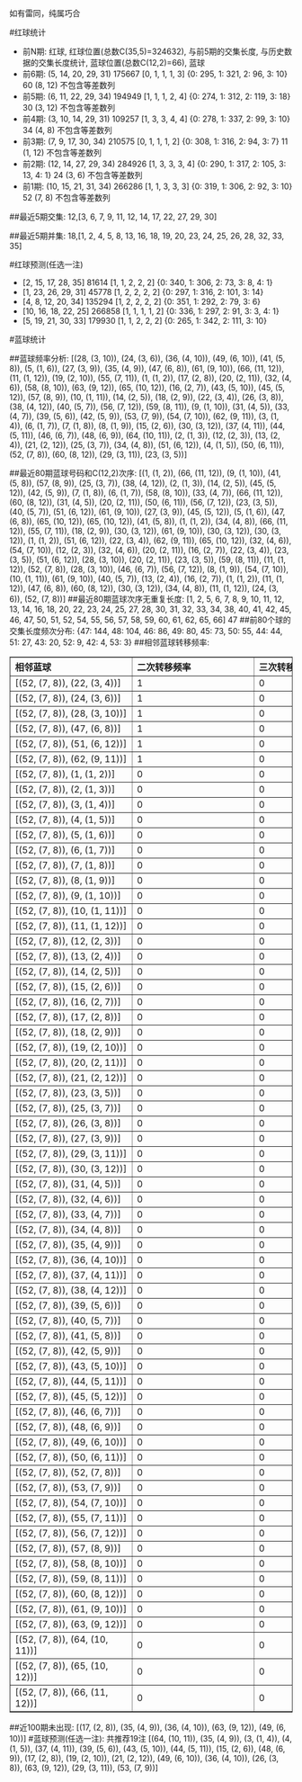 <!-- 
.. title: 大乐透12021期(2012-02-25)数据分析报告
.. slug: dlott-12021-2012-02-25-report
.. date: 2012-02-26 08:00:00 UTC+08:00
.. tags: Lottery
.. link: 
.. description: 
.. type: text
-->

如有雷同，纯属巧合

<!-- TEASER_END-->

#红球统计

- 前N期: 红球, 红球位置(总数C(35,5)=324632), 与前5期的交集长度, 与历史数据的交集长度统计, 蓝球位置(总数C(12,2)=66), 蓝球
- 前6期: (5, 14, 20, 29, 31) 175667 [0, 1, 1, 1, 3] {0: 295, 1: 321, 2: 96, 3: 10} 60 (8, 12) 不包含等差数列
- 前5期: (6, 11, 22, 29, 34) 194949 [1, 1, 1, 2, 4] {0: 274, 1: 312, 2: 119, 3: 18} 30 (3, 12) 不包含等差数列
- 前4期: (3, 10, 14, 29, 31) 109257 [1, 3, 3, 4, 4] {0: 278, 1: 337, 2: 99, 3: 10} 34 (4, 8) 不包含等差数列
- 前3期: (7, 9, 17, 30, 34) 210575 [0, 1, 1, 1, 2] {0: 308, 1: 316, 2: 94, 3: 7} 11 (1, 12) 不包含等差数列
- 前2期: (12, 14, 27, 29, 34) 284926 [1, 3, 3, 3, 4] {0: 290, 1: 317, 2: 105, 3: 13, 4: 1} 24 (3, 6) 不包含等差数列
- 前1期: (10, 15, 21, 31, 34) 266286 [1, 1, 3, 3, 3] {0: 319, 1: 306, 2: 92, 3: 10} 52 (7, 8) 不包含等差数列

##最近5期交集:
12,[3, 6, 7, 9, 11, 12, 14, 17, 22, 27, 29, 30]

##最近5期并集:
18,[1, 2, 4, 5, 8, 13, 16, 18, 19, 20, 23, 24, 25, 26, 28, 32, 33, 35]

#红球预测(任选一注)

- [2, 15, 17, 28, 35] 81614 [1, 1, 2, 2, 2] {0: 340, 1: 306, 2: 73, 3: 8, 4: 1}
- [1, 23, 26, 29, 31] 45778 [1, 2, 2, 2, 2] {0: 297, 1: 316, 2: 101, 3: 14}
- [4, 8, 12, 20, 34] 135294 [1, 2, 2, 2, 2] {0: 351, 1: 292, 2: 79, 3: 6}
- [10, 16, 18, 22, 25] 266858 [1, 1, 1, 1, 2] {0: 336, 1: 297, 2: 91, 3: 3, 4: 1}
- [5, 19, 21, 30, 33] 179930 [1, 1, 2, 2, 2] {0: 265, 1: 342, 2: 111, 3: 10}

#蓝球统计

##蓝球频率分析:
[(28, (3, 10)), (24, (3, 6)), (36, (4, 10)), (49, (6, 10)), (41, (5, 8)), (5, (1, 6)), (27, (3, 9)), (35, (4, 9)), (47, (6, 8)), (61, (9, 10)), (66, (11, 12)), (11, (1, 12)), (19, (2, 10)), (55, (7, 11)), (1, (1, 2)), (17, (2, 8)), (20, (2, 11)), (32, (4, 6)), (58, (8, 10)), (63, (9, 12)), (65, (10, 12)), (16, (2, 7)), (43, (5, 10)), (45, (5, 12)), (57, (8, 9)), (10, (1, 11)), (14, (2, 5)), (18, (2, 9)), (22, (3, 4)), (26, (3, 8)), (38, (4, 12)), (40, (5, 7)), (56, (7, 12)), (59, (8, 11)), (9, (1, 10)), (31, (4, 5)), (33, (4, 7)), (39, (5, 6)), (42, (5, 9)), (53, (7, 9)), (54, (7, 10)), (62, (9, 11)), (3, (1, 4)), (6, (1, 7)), (7, (1, 8)), (8, (1, 9)), (15, (2, 6)), (30, (3, 12)), (37, (4, 11)), (44, (5, 11)), (46, (6, 7)), (48, (6, 9)), (64, (10, 11)), (2, (1, 3)), (12, (2, 3)), (13, (2, 4)), (21, (2, 12)), (25, (3, 7)), (34, (4, 8)), (51, (6, 12)), (4, (1, 5)), (50, (6, 11)), (52, (7, 8)), (60, (8, 12)), (29, (3, 11)), (23, (3, 5))]

##最近80期蓝球号码和C(12,2)次序:
[(1, (1, 2)), (66, (11, 12)), (9, (1, 10)), (41, (5, 8)), (57, (8, 9)), (25, (3, 7)), (38, (4, 12)), (2, (1, 3)), (14, (2, 5)), (45, (5, 12)), (42, (5, 9)), (7, (1, 8)), (6, (1, 7)), (58, (8, 10)), (33, (4, 7)), (66, (11, 12)), (60, (8, 12)), (31, (4, 5)), (20, (2, 11)), (50, (6, 11)), (56, (7, 12)), (23, (3, 5)), (40, (5, 7)), (51, (6, 12)), (61, (9, 10)), (27, (3, 9)), (45, (5, 12)), (5, (1, 6)), (47, (6, 8)), (65, (10, 12)), (65, (10, 12)), (41, (5, 8)), (1, (1, 2)), (34, (4, 8)), (66, (11, 12)), (55, (7, 11)), (18, (2, 9)), (30, (3, 12)), (61, (9, 10)), (30, (3, 12)), (30, (3, 12)), (1, (1, 2)), (51, (6, 12)), (22, (3, 4)), (62, (9, 11)), (65, (10, 12)), (32, (4, 6)), (54, (7, 10)), (12, (2, 3)), (32, (4, 6)), (20, (2, 11)), (16, (2, 7)), (22, (3, 4)), (23, (3, 5)), (51, (6, 12)), (28, (3, 10)), (20, (2, 11)), (23, (3, 5)), (59, (8, 11)), (11, (1, 12)), (52, (7, 8)), (28, (3, 10)), (46, (6, 7)), (56, (7, 12)), (8, (1, 9)), (54, (7, 10)), (10, (1, 11)), (61, (9, 10)), (40, (5, 7)), (13, (2, 4)), (16, (2, 7)), (1, (1, 2)), (11, (1, 12)), (47, (6, 8)), (60, (8, 12)), (30, (3, 12)), (34, (4, 8)), (11, (1, 12)), (24, (3, 6)), (52, (7, 8))]
##最近80期蓝球次序无重复长度:
[1, 2, 5, 6, 7, 8, 9, 10, 11, 12, 13, 14, 16, 18, 20, 22, 23, 24, 25, 27, 28, 30, 31, 32, 33, 34, 38, 40, 41, 42, 45, 46, 47, 50, 51, 52, 54, 55, 56, 57, 58, 59, 60, 61, 62, 65, 66] 47
##前80个球的交集长度频次分布:
{47: 144, 48: 104, 46: 86, 49: 80, 45: 73, 50: 55, 44: 44, 51: 27, 43: 20, 52: 9, 42: 4, 53: 3}
##相邻蓝球转移频率:
<table border="1" class="table table-striped dataframe">
  <thead>
    <tr style="text-align: left;">
      <th style="min-width: 200px;">相邻蓝球</th>
      <th style="min-width: 200px;">二次转移频率</th>
      <th style="min-width: 200px;">三次转移频率</th>
    </tr>
  </thead>
  <tbody>
    <tr>
      <td>   [(52, (7, 8)), (22, (3, 4))]</td>
      <td> 1</td>
      <td> 0</td>
    </tr>
    <tr>
      <td>   [(52, (7, 8)), (24, (3, 6))]</td>
      <td> 1</td>
      <td> 0</td>
    </tr>
    <tr>
      <td>  [(52, (7, 8)), (28, (3, 10))]</td>
      <td> 1</td>
      <td> 0</td>
    </tr>
    <tr>
      <td>   [(52, (7, 8)), (47, (6, 8))]</td>
      <td> 1</td>
      <td> 0</td>
    </tr>
    <tr>
      <td>  [(52, (7, 8)), (51, (6, 12))]</td>
      <td> 1</td>
      <td> 0</td>
    </tr>
    <tr>
      <td>  [(52, (7, 8)), (62, (9, 11))]</td>
      <td> 1</td>
      <td> 0</td>
    </tr>
    <tr>
      <td>    [(52, (7, 8)), (1, (1, 2))]</td>
      <td> 0</td>
      <td> 0</td>
    </tr>
    <tr>
      <td>    [(52, (7, 8)), (2, (1, 3))]</td>
      <td> 0</td>
      <td> 0</td>
    </tr>
    <tr>
      <td>    [(52, (7, 8)), (3, (1, 4))]</td>
      <td> 0</td>
      <td> 0</td>
    </tr>
    <tr>
      <td>    [(52, (7, 8)), (4, (1, 5))]</td>
      <td> 0</td>
      <td> 0</td>
    </tr>
    <tr>
      <td>    [(52, (7, 8)), (5, (1, 6))]</td>
      <td> 0</td>
      <td> 0</td>
    </tr>
    <tr>
      <td>    [(52, (7, 8)), (6, (1, 7))]</td>
      <td> 0</td>
      <td> 0</td>
    </tr>
    <tr>
      <td>    [(52, (7, 8)), (7, (1, 8))]</td>
      <td> 0</td>
      <td> 0</td>
    </tr>
    <tr>
      <td>    [(52, (7, 8)), (8, (1, 9))]</td>
      <td> 0</td>
      <td> 0</td>
    </tr>
    <tr>
      <td>   [(52, (7, 8)), (9, (1, 10))]</td>
      <td> 0</td>
      <td> 0</td>
    </tr>
    <tr>
      <td>  [(52, (7, 8)), (10, (1, 11))]</td>
      <td> 0</td>
      <td> 0</td>
    </tr>
    <tr>
      <td>  [(52, (7, 8)), (11, (1, 12))]</td>
      <td> 0</td>
      <td> 0</td>
    </tr>
    <tr>
      <td>   [(52, (7, 8)), (12, (2, 3))]</td>
      <td> 0</td>
      <td> 0</td>
    </tr>
    <tr>
      <td>   [(52, (7, 8)), (13, (2, 4))]</td>
      <td> 0</td>
      <td> 0</td>
    </tr>
    <tr>
      <td>   [(52, (7, 8)), (14, (2, 5))]</td>
      <td> 0</td>
      <td> 0</td>
    </tr>
    <tr>
      <td>   [(52, (7, 8)), (15, (2, 6))]</td>
      <td> 0</td>
      <td> 0</td>
    </tr>
    <tr>
      <td>   [(52, (7, 8)), (16, (2, 7))]</td>
      <td> 0</td>
      <td> 0</td>
    </tr>
    <tr>
      <td>   [(52, (7, 8)), (17, (2, 8))]</td>
      <td> 0</td>
      <td> 0</td>
    </tr>
    <tr>
      <td>   [(52, (7, 8)), (18, (2, 9))]</td>
      <td> 0</td>
      <td> 0</td>
    </tr>
    <tr>
      <td>  [(52, (7, 8)), (19, (2, 10))]</td>
      <td> 0</td>
      <td> 0</td>
    </tr>
    <tr>
      <td>  [(52, (7, 8)), (20, (2, 11))]</td>
      <td> 0</td>
      <td> 0</td>
    </tr>
    <tr>
      <td>  [(52, (7, 8)), (21, (2, 12))]</td>
      <td> 0</td>
      <td> 0</td>
    </tr>
    <tr>
      <td>   [(52, (7, 8)), (23, (3, 5))]</td>
      <td> 0</td>
      <td> 0</td>
    </tr>
    <tr>
      <td>   [(52, (7, 8)), (25, (3, 7))]</td>
      <td> 0</td>
      <td> 0</td>
    </tr>
    <tr>
      <td>   [(52, (7, 8)), (26, (3, 8))]</td>
      <td> 0</td>
      <td> 0</td>
    </tr>
    <tr>
      <td>   [(52, (7, 8)), (27, (3, 9))]</td>
      <td> 0</td>
      <td> 0</td>
    </tr>
    <tr>
      <td>  [(52, (7, 8)), (29, (3, 11))]</td>
      <td> 0</td>
      <td> 0</td>
    </tr>
    <tr>
      <td>  [(52, (7, 8)), (30, (3, 12))]</td>
      <td> 0</td>
      <td> 0</td>
    </tr>
    <tr>
      <td>   [(52, (7, 8)), (31, (4, 5))]</td>
      <td> 0</td>
      <td> 0</td>
    </tr>
    <tr>
      <td>   [(52, (7, 8)), (32, (4, 6))]</td>
      <td> 0</td>
      <td> 0</td>
    </tr>
    <tr>
      <td>   [(52, (7, 8)), (33, (4, 7))]</td>
      <td> 0</td>
      <td> 0</td>
    </tr>
    <tr>
      <td>   [(52, (7, 8)), (34, (4, 8))]</td>
      <td> 0</td>
      <td> 0</td>
    </tr>
    <tr>
      <td>   [(52, (7, 8)), (35, (4, 9))]</td>
      <td> 0</td>
      <td> 0</td>
    </tr>
    <tr>
      <td>  [(52, (7, 8)), (36, (4, 10))]</td>
      <td> 0</td>
      <td> 0</td>
    </tr>
    <tr>
      <td>  [(52, (7, 8)), (37, (4, 11))]</td>
      <td> 0</td>
      <td> 0</td>
    </tr>
    <tr>
      <td>  [(52, (7, 8)), (38, (4, 12))]</td>
      <td> 0</td>
      <td> 0</td>
    </tr>
    <tr>
      <td>   [(52, (7, 8)), (39, (5, 6))]</td>
      <td> 0</td>
      <td> 0</td>
    </tr>
    <tr>
      <td>   [(52, (7, 8)), (40, (5, 7))]</td>
      <td> 0</td>
      <td> 0</td>
    </tr>
    <tr>
      <td>   [(52, (7, 8)), (41, (5, 8))]</td>
      <td> 0</td>
      <td> 0</td>
    </tr>
    <tr>
      <td>   [(52, (7, 8)), (42, (5, 9))]</td>
      <td> 0</td>
      <td> 0</td>
    </tr>
    <tr>
      <td>  [(52, (7, 8)), (43, (5, 10))]</td>
      <td> 0</td>
      <td> 0</td>
    </tr>
    <tr>
      <td>  [(52, (7, 8)), (44, (5, 11))]</td>
      <td> 0</td>
      <td> 0</td>
    </tr>
    <tr>
      <td>  [(52, (7, 8)), (45, (5, 12))]</td>
      <td> 0</td>
      <td> 0</td>
    </tr>
    <tr>
      <td>   [(52, (7, 8)), (46, (6, 7))]</td>
      <td> 0</td>
      <td> 0</td>
    </tr>
    <tr>
      <td>   [(52, (7, 8)), (48, (6, 9))]</td>
      <td> 0</td>
      <td> 0</td>
    </tr>
    <tr>
      <td>  [(52, (7, 8)), (49, (6, 10))]</td>
      <td> 0</td>
      <td> 0</td>
    </tr>
    <tr>
      <td>  [(52, (7, 8)), (50, (6, 11))]</td>
      <td> 0</td>
      <td> 0</td>
    </tr>
    <tr>
      <td>   [(52, (7, 8)), (52, (7, 8))]</td>
      <td> 0</td>
      <td> 0</td>
    </tr>
    <tr>
      <td>   [(52, (7, 8)), (53, (7, 9))]</td>
      <td> 0</td>
      <td> 0</td>
    </tr>
    <tr>
      <td>  [(52, (7, 8)), (54, (7, 10))]</td>
      <td> 0</td>
      <td> 0</td>
    </tr>
    <tr>
      <td>  [(52, (7, 8)), (55, (7, 11))]</td>
      <td> 0</td>
      <td> 0</td>
    </tr>
    <tr>
      <td>  [(52, (7, 8)), (56, (7, 12))]</td>
      <td> 0</td>
      <td> 0</td>
    </tr>
    <tr>
      <td>   [(52, (7, 8)), (57, (8, 9))]</td>
      <td> 0</td>
      <td> 0</td>
    </tr>
    <tr>
      <td>  [(52, (7, 8)), (58, (8, 10))]</td>
      <td> 0</td>
      <td> 0</td>
    </tr>
    <tr>
      <td>  [(52, (7, 8)), (59, (8, 11))]</td>
      <td> 0</td>
      <td> 0</td>
    </tr>
    <tr>
      <td>  [(52, (7, 8)), (60, (8, 12))]</td>
      <td> 0</td>
      <td> 0</td>
    </tr>
    <tr>
      <td>  [(52, (7, 8)), (61, (9, 10))]</td>
      <td> 0</td>
      <td> 0</td>
    </tr>
    <tr>
      <td>  [(52, (7, 8)), (63, (9, 12))]</td>
      <td> 0</td>
      <td> 0</td>
    </tr>
    <tr>
      <td> [(52, (7, 8)), (64, (10, 11))]</td>
      <td> 0</td>
      <td> 0</td>
    </tr>
    <tr>
      <td> [(52, (7, 8)), (65, (10, 12))]</td>
      <td> 0</td>
      <td> 0</td>
    </tr>
    <tr>
      <td> [(52, (7, 8)), (66, (11, 12))]</td>
      <td> 0</td>
      <td> 0</td>
    </tr>
  </tbody>
</table>
##近100期未出现:
[(17, (2, 8)), (35, (4, 9)), (36, (4, 10)), (63, (9, 12)), (49, (6, 10))]
#蓝球预测(任选一注):
共推荐19注
[(64, (10, 11)), (35, (4, 9)), (3, (1, 4)), (4, (1, 5)), (37, (4, 11)), (39, (5, 6)), (43, (5, 10)), (44, (5, 11)), (15, (2, 6)), (48, (6, 9)), (17, (2, 8)), (19, (2, 10)), (21, (2, 12)), (49, (6, 10)), (36, (4, 10)), (26, (3, 8)), (63, (9, 12)), (29, (3, 11)), (53, (7, 9))]


